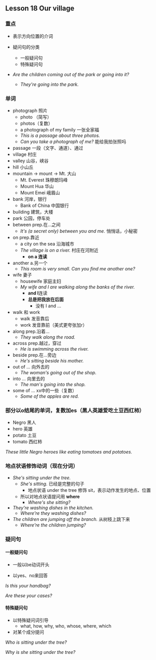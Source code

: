## Lesson 18 Our village

### 重点

* 表示方向位置的介词
* 疑问句的分类
  * 一般疑问句
  * 特殊疑问句

* *Are the children coming out of the park or going into it?*
  * *They're going into the park.*

### 单词

* photograph 照片
  * photo （简写）
  * photos（复数）
  * a photograph of my family 一张全家福
  * *This is a passage about three photos.*
  * *Can you take a photograph of me?* 能给我拍张照吗
* passage 一段（文字、通道）、通过
* village 村庄
* valley 山谷，峡谷
* hill 小山丘
* mountain -> mount -> Mt. 大山
  * Mt. Everest 珠穆朗玛峰
  * Mount Hua 华山
  * Mount Emei 峨眉山
* bank 河岸，银行
  * Bank of China 中国银行
* building 建筑，大楼
* park 公园，停车处
* between prep.在...之间
  * *It's (a secret only) between you and me.* 悄悄话，小秘密
* on prep.靠近
  * a city on the sea 沿海城市
  * *The village is on a river.* 村庄在河附近
    * **on a 连读**
* another a.另一个
  * *This room is very small. Can you find me another one?*
* wife 妻子
  * housewife 家庭主妇
  * *My wife and I are walking along the banks of the river.*
    * **and I**连读
    * **总是把我放在后面**
      * 没有 I and ...
* walk 和 work
  * walk 发音靠后
  * work 发音靠前（美式更夸张加r）
* along prep.沿着...
  * *They walk along the road.*
* across prep.越过，穿过
  * *He is swimming across the river.*
* beside prep.在...旁边
  * *He's sitting beside his mother.*
* out of ... 向外去的
  * *The woman's going out of the shop.*
* into ... 向里去的
  * *The man's going into the shop.*
* some of ... xx中的一些（复数）
  * *Some of the apples are red.*

### 部分以o结尾的单词，复数加es（黑人英雄爱吃土豆西红柿）

* Negro 黑人
* hero 英雄
* potato 土豆
* tomato 西红柿

*These little Negro heroes like eating tomatoes and potatoes.*

### 地点状语修饰动词（现在分词）

* *She's sitting under the tree.*
  * *She's sitting.* 已经是完整的句子
    * 地点状语 under the tree 修饰 sit，表示动作发生的地点、位置
  * 所以对地点状语提问用 **where**
    * *Where's she sitting?*
* *They're washing dishes in the kitchen.*
  * *Where're they washing dishes?*
* *The children are jumping off the branch.* 从树枝上跳下来
  * *Where're the children jumping?*

### 疑问句

#### 一般疑问句

* 一般以be动词开头

* 以yes、no来回答

*Is this your handbag?*

*Are these your cases?*

#### 特殊疑问句

* 以特殊疑问词引导
  * what, how, why, who, whose, where, which
* 对某个成分提问

*Who is sitting under the tree?*

*Why is she sitting under the tree?*

